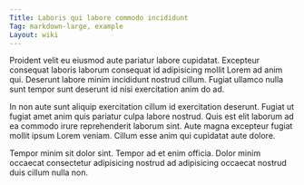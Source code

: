 ```yaml
---
Title: Laboris qui labore commodo incididunt
Tag: markdown-large, example
Layout: wiki
---
```

Proident velit eu eiusmod aute pariatur labore cupidatat. Excepteur consequat laboris laborum consequat id adipisicing mollit Lorem ad anim qui. Deserunt labore minim incididunt nostrud cillum. Fugiat ullamco nulla sunt tempor sunt deserunt id nisi exercitation anim do ad.

In non aute sunt aliquip exercitation cillum id exercitation deserunt. Fugiat ut fugiat amet anim quis pariatur culpa labore nostrud. Quis est elit laborum ad ea commodo irure reprehenderit laborum sint. Aute magna excepteur fugiat mollit ipsum Lorem veniam. Cillum esse anim qui cupidatat aute dolore.

Tempor minim sit dolor sint. Tempor ad et enim officia. Dolor minim occaecat consectetur adipisicing nostrud ad adipisicing occaecat nostrud duis cillum nulla non.